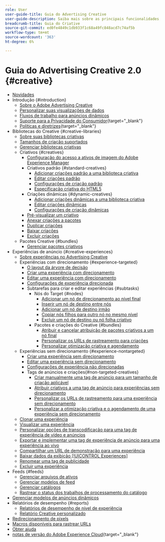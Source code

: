 ```yaml
---
role: User
user-guide-title: Guia do Advertising Creative
user-guide-description: Saiba mais sobre as principais funcionalidades, tarefas, configurações e outros recursos necessários para usar o Advertising Creative.
breadcrumb-title: Guia do Criative
source-git-commit: ed0fe4849c1db933f1c68a49fc848acd7c74af5b
workflow-type: tm+mt
source-wordcount: '363'
ht-degree: 6%

---
```



# Guia do Advertising Creative 2.0 {#creative}

+ [Novidades](/help/creative/home.md)
+ Introdução {#introduction}
   + [Sobre o Adobe Advertising Creative](/help/creative/introduction/creative-about.md)
   + [Personalizar suas visualizações de dados](/help/creative/introduction/customize-data-views.md)
   + [Fluxos de trabalho para anúncios dinâmicos](/help/creative/introduction/workflow-dynamic-ads.md)
   + [Suporte para a Privacidade do Consumidor](https://experienceleague.adobe.com/docs/advertising/privacy/home.html){target="_blank"}<!-- This is a duplicate link to this file, so using an absolute link here instead of a relative link. Github doesn't allow duplicate links via relative links. -->
   + [Políticas e diretrizes](https://experienceleague.adobe.com/docs/advertising/privacy/home.html){target="_blank"}<!-- This is a duplicate link to this file, so using an absolute link here instead of a relative link. Github doesn't allow duplicate links via relative links. -->
+ Bibliotecas do Creative {#creative-libraries}
   + [Sobre suas bibliotecas criativas](/help/creative/creative-libraries/creative-libraries-about.md)
   + [Tamanhos de criação suportados](/help/creative/creative-libraries/creative-sizes.md)
   + [Gerenciar bibliotecas criativas](/help/creative/creative-libraries/creative-library-manage.md)
   + Criativos {#creatives}
      + [Configuração do acesso a ativos de imagem do Adobe Experience Manager](/help/creative/creative-libraries/aem-assets-configure.md)
      + Criativos padrão {#standard-creatives}
         + [Adicionar criações padrão a uma biblioteca criativa](/help/creative/creative-libraries/creative-add-standard.md)
         + [Editar criações padrão](/help/creative/creative-libraries/creative-edit-standard.md)
         + [Configurações de criação padrão](/help/creative/creative-libraries/creative-settings-standard.md)
         + [Especificação criativa do HTML5](/help/creative/creative-libraries/html5-creative-specification.md)
      + Criações dinâmicas {#dynamic-creatives}
         + [Adicionar criações dinâmicas a uma biblioteca criativa](/help/creative/creative-libraries/creative-add-dynamic.md)
         + [Editar criações dinâmicas](/help/creative/creative-libraries/creative-edit-dynamic.md)
         + [Configurações de criação dinâmicas](/help/creative/creative-libraries/creative-settings-dynamic.md)
      + [Pré-visualizar um criativo](/help/creative/creative-libraries/creative-preview.md)
      + [Anexar criações a pacotes](/help/creative/creative-libraries/creative-attach-detach-bundles.md)
      + [Duplicar criações](/help/creative/creative-libraries/creative-duplicate.md)
      + [Baixar criações](/help/creative/creative-libraries/creative-download.md)
      + [Excluir criações](/help/creative/creative-libraries/creative-delete.md)
   + Pacotes Creative {#bundles}
      + [Gerenciar pacotes criativos](/help/creative/creative-libraries/bundle-manage.md)
+ Experiências de anúncio {#creative-experiences}
   + [Sobre experiências no Advertising Creative](/help/creative/experiences/experience-about.md)
   + Experiências com direcionamento {#experience-targeted}
      + [O layout da árvore de decisão](/help/creative/experiences/experience-decision-tree.md)
      + [Criar uma experiência com direcionamento](/help/creative/experiences/experience-create-targeting.md)
      + [Editar uma experiência com direcionamento](/help/creative/experiences/experience-edit-targeting.md)
      + [Configurações de experiência direcionada](/help/creative/experiences/experience-settings-targeting.md)
      + Subtarefas para criar e editar experiências {#subtasks}
         + Nós do Target {#nodes}
            + [Adicionar um nó de direcionamento ao nível final](/help/creative/experiences/experience-target-node-add-final.md)
            + [Inserir um nó de destino entre nós](/help/creative/experiences/experience-target-node-add-inner.md)
            + [Adicionar um nó de destino irmão](/help/creative/experiences/experience-target-node-add-sibling.md)
            + [Copiar nós filhos para outro nó no mesmo nível](/help/creative/experiences/experience-target-node-copy.md)
            + [Excluir um nó de destino ou nó folha criativo](/help/creative/experiences/experience-target-node-delete.md)
         + Pacotes e criações do Creative {#bundles}
            + [Atribuir e cancelar atribuição de pacotes criativos a um nó final](/help/creative/experiences/experience-assign-creative-bundles.md)
            + [Personalizar os URLs de rastreamento para criações](/help/creative/experiences/experience-tracking-urls-targeting.md)
            + [Personalizar otimização criativa e agendamento](/help/creative/experiences/experience-optimization-scheduling-targeting.md)
   + Experiências sem direcionamento {#experience-nontargeted}
      + [Criar uma experiência sem direcionamento](/help/creative/experiences/experience-create-no-targeting.md)
      + [Editar uma experiência sem direcionamento](/help/creative/experiences/experience-edit-no-targeting.md)
      + [Configurações de experiência não direcionadas](/help/creative/experiences/experience-settings-no-targeting.md)
      + Tags de anúncios e criações{#non-targeted-creatives}
         + [Criar manualmente uma tag de anúncio para um tamanho de criação aplicável](/help/creative/experiences/experience-tag-create-manually.md)
         + [Atribuir criativos a uma tag de anúncio para experiências sem direcionamento](/help/creative/experiences/experience-tag-assign-creatives.md)
         + [Personalizar os URLs de rastreamento para uma experiência sem direcionamento](/help/creative/experiences/experience-tracking-urls-no-targeting.md)
         + [Personalizar a otimização criativa e o agendamento de uma experiência sem direcionamento](/help/creative/experiences/experience-optimization-scheduling-no-targeting.md)
   + [Clonar uma experiência](/help/creative/experiences/experience-clone.md)
   + [Visualizar uma experiência](/help/creative/experiences/experience-preview.md)
   + [Personalizar opções de transcodificação para uma tag de experiência de vídeo e anúncios](/help/creative/experiences/experience-tag-video-transcoding.md)
   + [Exportar e implementar uma tag de experiência de anúncio para uma experiência ao vivo](/help/creative/experiences/experience-tag-export.md)
   + [Compartilhar um URL de demonstração para uma experiência](/help/creative/experiences/experience-share-demo-url.md)
   + [Baixar dados da exibição [!UICONTROL Experiences]](/help/creative/experiences/experience-download-view.md)
   + [Renomear uma tag de publicidade](/help/creative/experiences/experience-tag-rename.md)
   + [Excluir uma experiência](/help/creative/experiences/experience-delete.md)
+ Feeds {#feeds}
   + [Gerenciar arquivos de ativos](/help/creative/feeds/asset-manage.md)
   + [Gerenciar modelos de feed](/help/creative/feeds/feed-template-manage.md)
   + [Gerenciar catálogos](/help/creative/feeds/catalog-manage.md)
   + [Rastrear o status dos trabalhos de processamento do catálogo](/help/creative/feeds/job-status-track.md)
+ [Gerenciar modelos de anúncios dinâmicos](/help/creative/ad-templates/ad-template-manage.md)
+ Relatórios de desempenho {#reports}
   + [Relatórios de desempenho de nível de experiência](/help/creative/experiences/experience-performance-details.md)
   + [Relatório Creative personalizado](/help/creative/report-custom-creative.md)
+ [Redirecionamento de pixels](/help/creative/pixels/retargeting-pixel-manage.md)
+ [Macros disponíveis para rastrear URLs](/help/creative/creative-macros.md)
+ [Obter ajuda](/help/creative/get-help.md)
+ [notas de versão do Adobe Experience Cloud](https://experienceleague.adobe.com/docs/release-notes/experience-cloud/current.html){target="_blank"}
